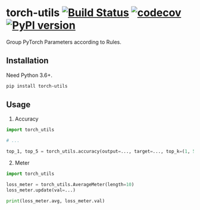 # torch-utils [![Build Status](https://travis-ci.com/FebruaryBreeze/torch-utils.svg?branch=master)](https://travis-ci.com/FebruaryBreeze/torch-utils) [![codecov](https://codecov.io/gh/FebruaryBreeze/torch-utils/branch/master/graph/badge.svg)](https://codecov.io/gh/FebruaryBreeze/torch-utils) [![PyPI version](https://badge.fury.io/py/torch-utils.svg)](https://pypi.org/project/torch-utils/)

Group PyTorch Parameters according to Rules.

## Installation

Need Python 3.6+.

```bash
pip install torch-utils
```

## Usage

1. Accuracy

```python
import torch_utils

# ...

top_1, top_5 = torch_utils.accuracy(output=..., target=..., top_k=(1, 5))
```

2. Meter

```python
import torch_utils

loss_meter = torch_utils.AverageMeter(length=10)
loss_meter.update(val=...)

print(loss_meter.avg, loss_meter.val)
```
